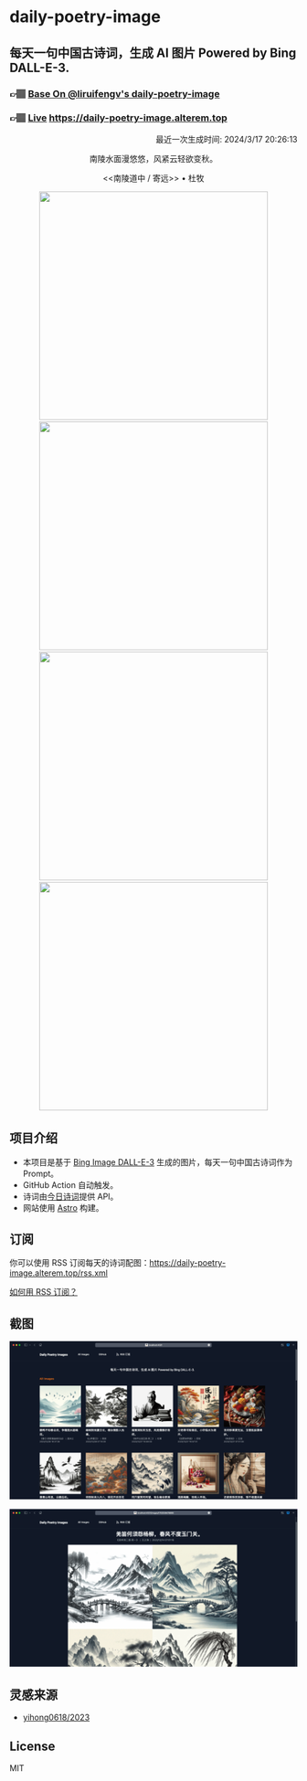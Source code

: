
# daily-poetry-image

## 每天一句中国古诗词，生成 AI 图片 Powered by Bing DALL-E-3.

### 👉🏽 [Base On @liruifengv's daily-poetry-image](https://github.com/liruifengv/daily-poetry-image)

### 👉🏽 [Live](https://daily-poetry-image.alterem.top/) https://daily-poetry-image.alterem.top

<p align="right">
  最近一次生成时间: 2024/3/17 20:26:13
</p>
<p align="center">
南陵水面漫悠悠，风紧云轻欲变秋。
</p>
<p align="center">
<<南陵道中 / 寄远>> • 杜牧
</p>
<p align="center">
<img src="https://tse2.mm.bing.net/th/id/OIG2.JuwTbIfYwCmQHr577ejz" height="400" width="400" />
<img src="https://tse3.mm.bing.net/th/id/OIG2.lrOmYCt.Z3iE9mgez5wP" height="400" width="400" />
<img src="https://tse1.mm.bing.net/th/id/OIG2.7VdzILpJspw6STRqE0PB" height="400" width="400" />
<img src="https://tse3.mm.bing.net/th/id/OIG2.4nk2o3gE8AeMdwPxyFmZ" height="400" width="400" />
</p>

## 项目介绍

-   本项目是基于 [Bing Image DALL-E-3](https://www.bing.com/images/create) 生成的图片，每天一句中国古诗词作为 Prompt。
-   GitHub Action 自动触发。
-   诗词由[今日诗词](https://www.jinrishici.com/)提供 API。
-   网站使用 [Astro](https://astro.build) 构建。

## 订阅

你可以使用 RSS 订阅每天的诗词配图：https://daily-poetry-image.alterem.top/rss.xml

[如何用 RSS 订阅？](https://zhuanlan.zhihu.com/p/55026716)

## 截图

![图片列表](./screenshots/Snipaste_2023-12-28_21-00-26.png)

![图片详情](./screenshots/Snipaste_2023-12-28_21-00-53.png)

## 灵感来源

-   [yihong0618/2023](https://github.com/yihong0618/2023)

## License

MIT
